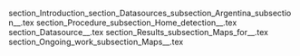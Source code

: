 section_Introduction_section_Datasources_subsection_Argentina_subsection__.tex
section_Procedure_subsection_Home_detection__.tex
section_Datasource__.tex
section_Results_subsection_Maps_for__.tex
section_Ongoing_work_subsection_Maps__.tex
